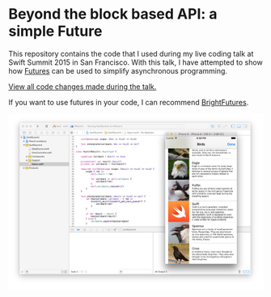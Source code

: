 # Beyond the block based API: a simple Future

This repository contains the code that I used during my live coding talk at Swift Summit 2015 in San Francisco. 
With this talk, I have attempted to show how [Futures](https://en.wikipedia.org/wiki/Futures_and_promises) can be used to simplify asynchronous programming.

[View all code changes made during the talk.](https://github.com/Thomvis/SFSwiftSummit2015/compare/9f38ae6fa65b31540f2b1ebd110965c51bb38690...02e0cdcb52e8f780e8c8590092f82e840d896805)

If you want to use futures in your code, I can recommend [BrightFutures](https://github.com/Thomvis/BrightFutures).

![A screenshot of Xcode and the iOS simulator running the project](screenshot.png)
